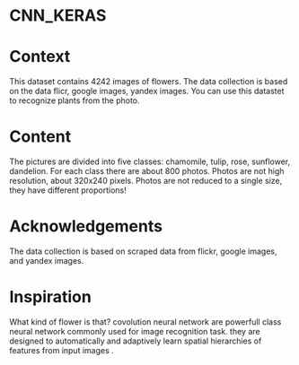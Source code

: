 # CNN_KERAS 
# Context
This dataset contains 4242 images of flowers.
The data collection is based on the data flicr, google images, yandex images.
You can use this datastet to recognize plants from the photo.

# Content
The pictures are divided into five classes: chamomile, tulip, rose, sunflower, dandelion.
For each class there are about 800 photos. Photos are not high resolution, about 320x240 pixels. Photos are not reduced to a single size, they have different proportions!

# Acknowledgements
The data collection is based on scraped data from flickr, google images, and yandex images.

# Inspiration
What kind of flower is that?
covolution neural network are powerfull class neural network commonly used for image recognition task.
they are designed to automatically and adaptively learn spatial hierarchies of features from input images .

